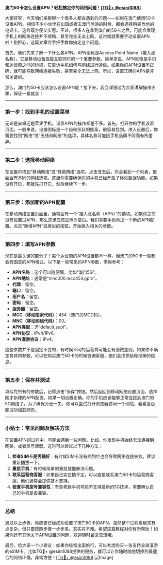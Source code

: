 **澳门5G卡怎么设置APN？轻松搞定你的网络问题！[[TG💪+ @esim1088](https://t.me/s/esim1088)]**

大家好呀，今天咱们来聊聊一个很多人都会遇到的问题——如何在澳门使用5G卡设置APN。相信不少小伙伴在出国或者去澳门旅游的时候，都会选择购买当地的电话卡，这样既方便又实惠。不过，很多人在拿到澳门的5G卡之后，可能会发现手机上的网络连接并不顺畅，甚至完全无法上网。这时候就需要手动设置APN啦！别担心，这篇文章会手把手教你搞定这个问题。

首先，我们先来了解一下什么是APN。APN全称是Access Point Name（接入点名称），它是移动设备连接互联网时的一个重要参数。简单来说，APN就像是手机和运营商之间的桥梁，它告诉手机如何与网络进行通信。如果你的APN设置不正确，就可能导致网络连接失败，甚至完全无法上网。所以，设置正确的APN是非常关键的。

那么，澳门的5G卡应该怎么设置APN呢？接下来，我会详细地为大家讲解操作步骤，保证一看就会！

---

### **第一步：找到手机的设置菜单**
无论是安卓还是苹果手机，设置APN的操作都差不多。首先，打开你的手机设置页面。一般来说，设置图标是一个齿轮形状的图案，很容易找到。进入设置后，你需要找到“网络”或“无线和网络”的选项，具体名称可能因手机品牌不同而有所差异。

---

### **第二步：选择移动网络**
在设置中找到“移动网络”或“蜂窝网络”选项。点击进去后，你会看到一个列表，里面会有不同的网络选项。这里你需要确保你的手机已经开启了移动数据功能。如果没有开启，那就先打开它，然后继续下一步。

---

### **第三步：添加新的APN配置**
在移动网络设置页面里，通常会有一个“接入点名称（APN）”的选项。如果你之前没有设置过APN，那么这里应该显示为空白。我们需要手动添加一个新的APN配置。点击“新增APN”或类似的按钮，开始输入相关的参数。

---

### **第四步：填写APN参数**
现在是最关键的部分了！每个运营商的APN设置都不一样，但澳门的5G卡一般都会有固定的APN格式。以下是一些常见的APN参数，供你参考：

- **APN名称**：这个可以随便填，比如“澳门5G”。
- **APN地址**：通常是“mnc000.mcc454.gprs”。
- **代理**：留空。
- **端口**：留空。
- **用户名**：留空。
- **密码**：留空。
- **服务器**：留空。
- **MCC（移动国家代码）**：454（澳门的MCC码）。
- **MNC（移动网络代码）**：00。
- **APN类型**：选“default,supl”。
- **APN协议**：IPv4/IPv6。
- **APN漫游协议**：IPv4。

这些参数并不是固定不变的，有时候不同的运营商可能会有细微差别。如果你不确定具体的参数，可以在购买澳门5G卡的时候咨询客服，他们会提供给你准确的信息。

---

### **第五步：保存并测试**
填写完所有的参数后，记得点击“保存”按钮。然后返回到移动网络设置页面，选择刚才新建的APN配置。如果一切设置正确，你的手机应该能够正常连接到澳门的5G网络了。为了确保万无一失，你可以尝试打开浏览器访问一个网站，看看是否能成功加载网页。

---

### **小贴士：常见问题及解决方法**
在设置APN的过程中，可能会遇到一些问题。比如，你发现手机始终无法连接到网络，或者信号很弱。这时可以尝试以下几种方法：

1. **检查SIM卡是否插好**：有时候SIM卡没有插到位也会导致网络连接失败，建议重新插拔一下。
2. **重启手机**：有时候简单的重启就能解决问题。
3. **联系运营商客服**：如果自己实在搞不定，可以直接联系澳门5G卡的运营商客服，他们通常会提供技术支持。
4. **检查手机型号兼容性**：有些老款手机可能不支持最新的5G技术，需要确认自己的手机是否兼容。

---

### **总结**
通过以上步骤，你应该已经成功设置了澳门5G卡的APN。虽然整个过程看起来有点复杂，但只要按照步骤一步步来，其实并不难。希望这篇教程对你有所帮助！如果你还有其他关于APN设置的问题，欢迎随时留言交流哦。

最后，给大家一个小建议：如果你经常出国旅行，可以考虑购买一张支持全球漫游的eSIM卡。比如TG💪+ @esim1088提供的服务，就可以让你随时随地切换到最适合的网络环境，非常方便！[[TG💪+ @esim1088](https://t.me/s/esim1088) ![Image](https://i.postimg.cc/4NQfJmqS/Snipaste-2025-05-13-00-14-12.png)]